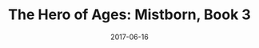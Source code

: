 ---
title: "The Hero of Ages: Mistborn, Book 3"
bookAuthor: "Brandon Sanderson"
layout: book
format: "audiobook"
recommended: "true"
date: "2017-06-16"
tag: book
projects: false
books: true
hidden: false
category: book
amazonLink: "http://amzn.to/2f2YzC0"
---